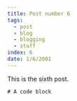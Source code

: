 ```yaml
---
title: Post number 6
tags: 
  - post
  - blog
  - blogging
  - stuff
index: 6
date: 1/6/2001
---
```


This is the sixth post.

```
# A code block
```
